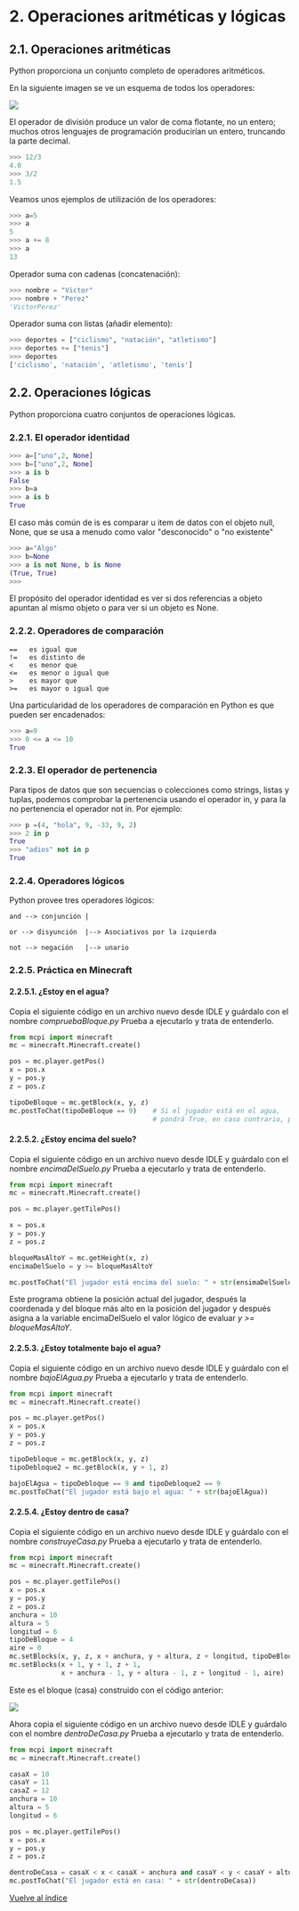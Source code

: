 # 2. Operaciones  aritméticas y lógicas
## 2.1. Operaciones aritméticas

Python proporciona un conjunto completo de operadores aritméticos.

En la siguiente imagen se ve un esquema de todos los operadores: 

![](python/operadoresAritmeticos.png)


El operador de división  produce un valor de coma flotante, no un entero; muchos otros lenguajes de programación producirían un entero, truncando la parte decimal.

```python
>>> 12/3
4.0
>>> 3/2
1.5
```

Veamos unos ejemplos de utilización de los operadores:

```python
>>> a=5
>>> a
5
>>> a += 8
>>> a
13
```

Operador suma con cadenas (concatenación):

```python
>>> nombre = "Victor"
>>> nombre + "Perez"
'VictorPerez'
```

Operador suma con listas (añadir elemento):

```python
>>> deportes = ["ciclismo", "natación", "atletismo"]
>>> deportes += ["tenis"]
>>> deportes
['ciclismo', 'natación', 'atletismo', 'tenis']
```

## 2.2. Operaciones lógicas
Python proporciona cuatro conjuntos de operaciones lógicas. 

### 2.2.1. El operador identidad

```python
>>> a=["uno",2, None]
>>> b=["uno",2, None]
>>> a is b
False
>>> b=a
>>> a is b
True
```

El caso más común de is es comparar u item de datos con el objeto null, None, que se usa a menudo como valor "desconocido" o "no existente"

```python
>>> a="Algo"
>>> b=None
>>> a is not None, b is None
(True, True)
>>> 
```

El propósito del operador identidad es ver si dos referencias a objeto apuntan al mismo objeto o para ver si un objeto es None.

### 2.2.2. Operadores de comparación 

  	== 	 es igual que
  	!= 	 es distinto de
  	< 	 es menor que
  	<= 	 es menor o igual que
  	> 	 es mayor que
  	>= 	 es mayor o igual que

Una particularidad de los operadores de comparación en Python es que pueden ser encadenados:

```python
>>> a=9
>>> 0 <= a <= 10
True
```

### 2.2.3. El operador de pertenencia

Para tipos de datos que son secuencias o colecciones como strings, listas y tuplas, podemos comprobar la pertenencia usando el operador in, y para la no pertenencia el operador not in. Por ejemplo:

```python
>>> p =(4, "hola", 9, -33, 9, 2)
>>> 2 in p
True
>>> "adios" not in p
True
```

### 2.2.4. Operadores lógicos

Python provee tres operadores lógicos:

    and --> conjunción |

    or --> disyunción  |--> Asociativos por la izquierda

    not --> negación   |--> unario

### 2.2.5. Práctica en Minecraft

#### 2.2.5.1. ¿Estoy en el agua?

Copia el siguiente código en un archivo nuevo desde IDLE y guárdalo con el nombre *compruebaBloque.py*
Prueba a ejecutarlo y trata de entenderlo.

```python
from mcpi import minecraft
mc = minecraft.Minecraft.create()

pos = mc.player.getPos()
x = pos.x
y = pos.y
z = pos.z

tipoDeBloque = mc.getBlock(x, y, z)
mc.postToChat(tipoDeBloque == 9)    # Si el jugador está en el agua, 
									# pondrá True, en caso contrario, pondrá False.

```

#### 2.2.5.2. ¿Estoy encima del suelo?

Copia el siguiente código en un archivo nuevo desde IDLE y guárdalo con el nombre *encimaDelSuelo.py*
Prueba a ejecutarlo y trata de entenderlo.

```python
from mcpi import minecraft
mc = minecraft.Minecraft.create()

pos = mc.player.getTilePos()

x = pos.x
y = pos.y
z = pos.z

bloqueMasAltoY = mc.getHeight(x, z)
encimaDelSuelo = y >= bloqueMasAltoY

mc.postToChat("El jugador está encima del suelo: " + str(ensimaDelSuelo))
```
Este programa obtiene la posición actual del jugador, después la coordenada y del bloque más alto en la posición del jugador y después asigna a la variable encimaDelSuelo el valor lógico de evaluar *y >= bloqueMasAltoY*.

#### 2.2.5.3. ¿Estoy totalmente bajo el agua?

Copia el siguiente código en un archivo nuevo desde IDLE y guárdalo con el nombre *bajoElAgua.py*
Prueba a ejecutarlo y trata de entenderlo.

```python
from mcpi import minecraft
mc = minecraft.Minecraft.create()

pos = mc.player.getPos()
x = pos.x
y = pos.y
z = pos.z

tipoDebloque = mc.getBlock(x, y, z)
tipoDebloque2 = mc.getBlock(x, y + 1, z)

bajoElAgua = tipoDebloque == 9 and tipoDebloque2 == 9
mc.postToChat("El jugador está bajo el agua: " + str(bajoElAgua))
```

#### 2.2.5.4. ¿Estoy dentro de casa?

Copia el siguiente código en un archivo nuevo desde IDLE y guárdalo con el nombre *construyeCasa.py*
Prueba a ejecutarlo y trata de entenderlo.
```python
from mcpi import minecraft
mc = minecraft.Minecraft.create()

pos = mc.player.getTilePos()
x = pos.x
y = pos.y
z = pos.z
anchura = 10
altura = 5
longitud = 6
tipoDeBloque = 4
aire = 0
mc.setBlocks(x, y, z, x + anchura, y + altura, z + longitud, tipoDeBloque)
mc.setBlocks(x + 1, y + 1, z + 1,
             x + anchura - 1, y + altura - 1, z + longitud - 1, aire)
```             

Este es el bloque (casa) construido con el código anterior:

![](python/casa.png)

Ahora copia el siguiente código en un archivo nuevo desde IDLE y guárdalo con el nombre *dentroDeCasa.py*
Prueba a ejecutarlo y trata de entenderlo.

```python
from mcpi import minecraft
mc = minecraft.Minecraft.create()

casaX = 10
casaY = 11
casaZ = 12
anchura = 10
altura = 5
longitud = 6

pos = mc.player.getTilePos()
x = pos.x
y = pos.y
z = pos.z

dentroDeCasa = casaX < x < casaX + anchura and casaY < y < casaY + altura and casaZ < z < casaZ + longitud
mc.postToChat("El jugador está en casa: " + str(dentroDeCasa))
```


[Vuelve al índice](https://jolosan.github.io/minecraft/aprende.html)
